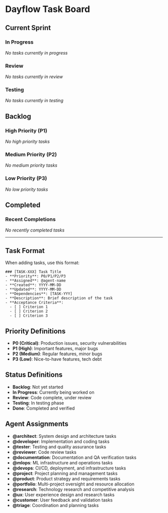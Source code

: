 # Dayflow Task Board

## Current Sprint

### In Progress
_No tasks currently in progress_

### Review
_No tasks currently in review_

### Testing
_No tasks currently in testing_

## Backlog

### High Priority (P1)
_No high priority tasks_

### Medium Priority (P2)
_No medium priority tasks_

### Low Priority (P3)
_No low priority tasks_

## Completed

### Recent Completions
_No recently completed tasks_

---

## Task Format

When adding tasks, use this format:

```
### [TASK-XXX] Task Title
- **Priority**: P0/P1/P2/P3
- **Assigned**: @agent-name
- **Created**: YYYY-MM-DD
- **Updated**: YYYY-MM-DD
- **Dependencies**: [TASK-YYY]
- **Description**: Brief description of the task
- **Acceptance Criteria**:
  - [ ] Criterion 1
  - [ ] Criterion 2
  - [ ] Criterion 3
```

## Priority Definitions

- **P0 (Critical)**: Production issues, security vulnerabilities
- **P1 (High)**: Important features, major bugs
- **P2 (Medium)**: Regular features, minor bugs
- **P3 (Low)**: Nice-to-have features, tech debt

## Status Definitions

- **Backlog**: Not yet started
- **In Progress**: Currently being worked on
- **Review**: Code complete, under review
- **Testing**: In testing phase
- **Done**: Completed and verified

## Agent Assignments

- **@architect**: System design and architecture tasks
- **@developer**: Implementation and coding tasks
- **@tester**: Testing and quality assurance tasks
- **@reviewer**: Code review tasks
- **@documentation**: Documentation and QA verification tasks
- **@mlops**: ML infrastructure and operations tasks
- **@devops**: CI/CD, deployment, and infrastructure tasks
- **@project**: Project planning and management tasks
- **@product**: Product strategy and requirements tasks
- **@portfolio**: Multi-project oversight and resource allocation
- **@research**: Technology research and competitive analysis
- **@ux**: User experience design and research tasks
- **@customer**: User feedback and validation tasks
- **@triage**: Coordination and planning tasks